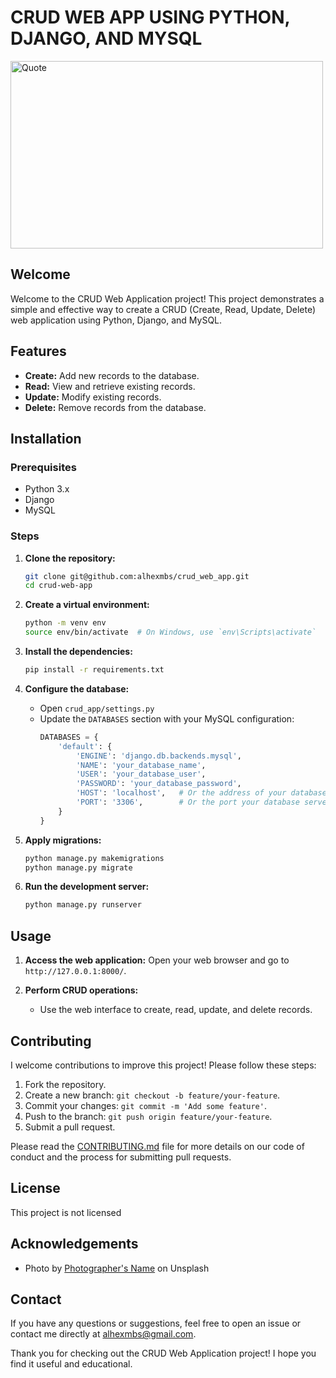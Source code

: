 # CRUD WEB APP USING PYTHON, DJANGO, AND MYSQL

<img src="https://images.unsplash.com/photo-1718414738167-0dd5de626229?q=80&w=870&auto=format&fit=crop&ixlib=rb-4.0.3&ixid=M3wxMjA3fDB8MHxwaG90by1wYWdlfHx8fGVufDB8fHx8fA%3D%3D" alt="Quote" width="500" height="300"/>

## Welcome
Welcome to the CRUD Web Application project! This project demonstrates a simple and effective way to create a CRUD (Create, Read, Update, Delete) web application using Python, Django, and MySQL.

## Features
- **Create:** Add new records to the database.
- **Read:** View and retrieve existing records.
- **Update:** Modify existing records.
- **Delete:** Remove records from the database.

## Installation

### Prerequisites
- Python 3.x
- Django
- MySQL

### Steps
1. **Clone the repository:**
    ```bash
    git clone git@github.com:alhexmbs/crud_web_app.git
    cd crud-web-app
    ```

2. **Create a virtual environment:**
    ```bash
    python -m venv env
    source env/bin/activate  # On Windows, use `env\Scripts\activate`
    ```

3. **Install the dependencies:**
    ```bash
    pip install -r requirements.txt
    ```

4. **Configure the database:**
    - Open `crud_app/settings.py`
    - Update the `DATABASES` section with your MySQL configuration:
      ```python
      DATABASES = {
          'default': {
              'ENGINE': 'django.db.backends.mysql',
              'NAME': 'your_database_name',
              'USER': 'your_database_user',
              'PASSWORD': 'your_database_password',
              'HOST': 'localhost',   # Or the address of your database server
              'PORT': '3306',        # Or the port your database server is using
          }
      }
      ```

5. **Apply migrations:**
    ```bash
    python manage.py makemigrations
    python manage.py migrate
    ```

6. **Run the development server:**
    ```bash
    python manage.py runserver
    ```

## Usage
1. **Access the web application:**
   Open your web browser and go to `http://127.0.0.1:8000/`.

2. **Perform CRUD operations:**
   - Use the web interface to create, read, update, and delete records.

## Contributing
I welcome contributions to improve this project! Please follow these steps:
1. Fork the repository.
2. Create a new branch: `git checkout -b feature/your-feature`.
3. Commit your changes: `git commit -m 'Add some feature'`.
4. Push to the branch: `git push origin feature/your-feature`.
5. Submit a pull request.

Please read the [CONTRIBUTING.md](CONTRIBUTING.md) file for more details on our code of conduct and the process for submitting pull requests.

## License
This project is not licensed

## Acknowledgements
- Photo by [Photographer's Name](https://unsplash.com/@photographer) on Unsplash

## Contact
If you have any questions or suggestions, feel free to open an issue or contact me directly at [alhexmbs@gmail.com](mailto:alhexmbs@gmail.com).

Thank you for checking out the CRUD Web Application project! I hope you find it useful and educational.
